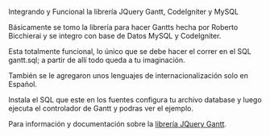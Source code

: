 Integrando y Funcional la librería JQuery Gantt, CodeIgniter y MySQL

Básicamente se tomo la librería para hacer Gantts hecha por Roberto Bicchierai 
y se integro con base de Datos MySQL y CodeIgniter.

Esta totalmente funcional, lo único que se debe hacer el correr en el SQL gantt.sql; a partir de allí todo queda a tu imaginación.

También se le agregaron unos lenguajes de internacionalización solo en Español.

Instala el SQL que este en los fuentes configura tu archivo database y luego ejecuta el controlador de Gantt y podras ver el ejemplo.

Para información y documentación sobre la [librería JQuery Gantt](http://roberto.open-lab.com/2012/08/24/jquery-gantt-editor "JQuery Gantt").